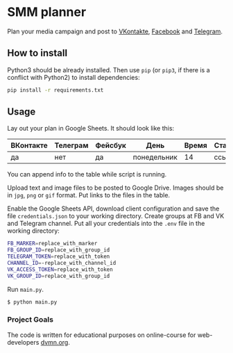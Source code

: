 # SMM planner

Plan your media campaign and post to [VKontakte](https://vk.com), [Facebook](https://facebook.com) and [Telegram](https://telegram.org/).

## How to install

Python3 should be already installed.
Then use `pip` (or `pip3`, if there is a conflict with Python2) to install dependencies:

```bash
pip install -r requirements.txt
```

## Usage

Lay out your plan in Google Sheets. It should look like this:


ВКонтакте | Телеграм | Фейсбук | День | Время | Статья | Картинки | Опубликовано
--------- | -------- | ------- | --------------- | ---------------- | ------ | -------- |--------------
да  | нет | да | понедельник | 14 | ссылка | ссылка | нет

You can append info to the table while script is running.

Upload text and image files to be posted to Google Drive. Images should be in `jpg`, `png` or `gif` format. Put links to the files in the table.

Enable the Google Sheets API, download client configuration and save the file `credentials.json` to your working directory. Create groups at FB and VK and Telegram channel. Put all your credentials into the `.env` file in the working directory:

```bash
FB_MARKER=replace_with_marker
FB_GROUP_ID=replace_with_group_id
TELEGRAM_TOKEN=replace_with_token
CHANNEL_ID=-replace_with_channel_id
VK_ACCESS_TOKEN=replace_with_token
VK_GROUP_ID=replace_with_group_id
```

Run `main.py`.

```bash
$ python main.py
```

### Project Goals

The code is written for educational purposes on online-course for web-developers [dvmn.org](https://dvmn.org/).
